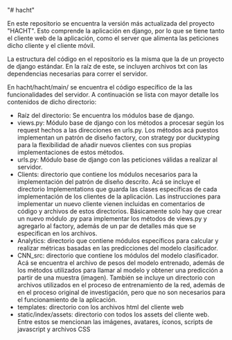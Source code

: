 "# hacht"

En este repositorio se encuentra la versión más actualizada del proyecto "HACHT". Esto comprende la aplicación en django, por lo que se tiene tanto el cliente web de la aplicación, como el server que alimenta las peticiones dicho cliente y el cliente móvil.

La estructura del código en el repositorio es la misma que la de un proyecto de django estándar. En la raíz de este, se incluyen archivos txt con las dependencias necesarias para correr el servidor.

En hacht/hacht/main/ se encuentra el código específico de la las funcionalidades del servidor. A continuación se lista con mayor detalle los contenidos de dicho directorio:

<ul>
  <li>Raíz del directorio: Se encuentra los módulos base de django.</li>
  <li>views.py: Módulo base de django con los métodos a procesar según los request hechos a las direcciones en urls.py. Los métodos acá puestos implementan un patrón de diseño factory, con strategy por ducktyping para la flexibilidad de añadir nuevos clientes con sus propias implementaciones de estos métodos.</li>
  <li>urls.py: Módulo base de django con las peticiones válidas a realizar al servidor.</li>
  <li>Clients: directorio que contiene los módulos necesarios para la implementación del patrón de diseño descrito. Acá se incluye el directorio Implementations que guarda las clases específicas de cada implementación de los clientes de la aplicación. Las instrucciones para implementar un nuevo cliente vienen incluidas en comentarios de código y archivos de estos directorios. Básicamente solo hay que crear un nuevo módulo .py para implementar los métodos de views.py y agregarlo al factory, además de un par de detalles más que se especifican en los archivos.</li>
  <li>Analytics: directorio que contiene módulos específicos para calcular y realizar métricas basadas en las predicciones del modelo clasificador.</li>
  <li>CNN_src: directorio que contiene los módulos del modelo clasificador. Acá se encuentra el archivo de pesos del modelo entrenado, además de los métodos utilizados para llamar al modelo y obtener una predicción a partir de una muestra (imagen). También se incluye un directorio con archivos utilizados en el proceso de entrenamiento de la red, además de en el proceso original de investigación, pero que no son necesarios para el funcionamiento de la aplicación.</li>
    <li>templates: directorio con los archivos html del cliente web</li>
    <li>static/index/assets: directorio con todos los assets del cliente web. Entre estos se mencionan las imágenes, avatares, íconos, scripts de javascript y archivos CSS</li>
</ul> 
